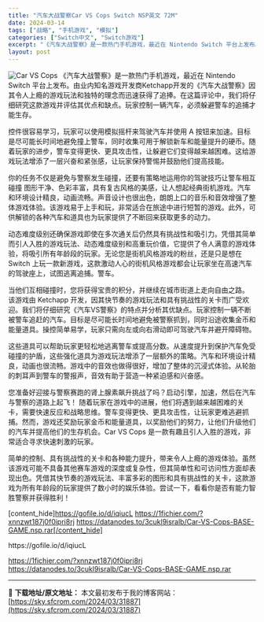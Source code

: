 ```yaml
---
title: "汽车大战警察Car VS Cops Switch NSP英文 72M"
date: 2024-03-14
tags: ["战略", "手机游戏", "模拟"]
categories: ["Switch中文", "Switch游戏"]
excerpt: "《汽车大战警察》是一款热门手机游戏，最近在 Nintendo Switch 平台上发布。由业内知名游戏开发商Ketchapp开发的《汽车大战警察》因其令人上瘾的游戏玩法和独特的理念而迅速获得了追捧。在这篇评论中，我们将仔细研究这款游戏并评估其优点和缺点。玩家控制一辆汽车，必须躲避警车的追捕才能生存。&hellip;"
layout: post
---
```


<img class="aligncenter" src="https://sky.sfcrom.com/wp-content/uploads/2024/03/20240329101027-8b7db.jpeg" alt="Car VS Cops" />
《汽车大战警察》是一款热门手机游戏，最近在 Nintendo Switch 平台上发布。由业内知名游戏开发商Ketchapp开发的《汽车大战警察》因其令人上瘾的游戏玩法和独特的理念而迅速获得了追捧。在这篇评论中，我们将仔细研究这款游戏并评估其优点和缺点。玩家控制一辆汽车，必须躲避警车的追捕才能生存。

控件很容易学习，玩家可以使用模拟摇杆来驾驶汽车并使用 A 按钮来加速。目标是尽可能长时间地避免撞上警车，同时收集可用于解锁新车和能量提升的硬币。随着玩家的进步，警车变得更快、更具攻击性，让躲避它们变得越来越困难。这给游戏玩法增添了一层兴奋和紧张感，让玩家保持警惕并鼓励他们提高技能。

你的任务不仅是避免与警察发生碰撞，还要有策略地运用你的驾驶技巧让警车相互碰撞
图形干净、色彩丰富，具有复古风格的美感，让人想起经典街机游戏。汽车和环境设计精良，动画流畅。声音设计也很出色，朗朗上口的音乐和音效增强了整体游戏体验。该游戏易于上手和玩，非常适合在旅途中进行短暂的游戏。此外，可供解锁的各种汽车和道具也为玩家提供了不断回来获取更多的动力。

动态难度级别还确保游戏即使在多次通关后仍然具有挑战性和吸引力。凭借其简单而引人入胜的游戏玩法、动态难度级别和高重玩价值，它提供了令人满意的游戏体验，将吸引所有年龄段的玩家。无论您是街机风格游戏的粉丝，还是只是想在 Switch 上玩一款新游戏，这款激动人心的街机风格游戏都会让玩家坐在高速汽车的驾驶座上，试图逃离追捕。警车。

当他们互相碰撞时，您将获得宝贵的积分，并继续在城市街道上走向自由之路。
该游戏由 Ketchapp 开发，因其快节奏的游戏玩法和具有挑战性的关卡而广受欢迎。我们将仔细研究《汽车VS警察》的特点并分析其优缺点。玩家控制一辆不断被警车追赶的汽车。目标是尽可能长时间地避免被警察抓到，同时沿途收集金币和能量道具。操控简单易学，玩家只需向左或向右滑动即可驾驶汽车并避开障碍物。

这些道具可以帮助玩家更轻松地逃离警车或提高分数。从速度提升到保护汽车免受碰撞的护盾，这些强化道具为游戏玩法增添了一层额外的策略。汽车和环境设计精良，动画也很流畅。游戏中的音效也做得很好，增加了整体的沉浸式体验。从轮胎的刺耳声到警车的警报声，音效有助于营造一种紧迫感和兴奋感。

您准备好迎接与警察赛跑的肾上腺素飙升挑战了吗？启动引擎，加速，然后在汽车与警察的道路上起飞！
随着玩家在游戏中的进展，他们将遇到越来越困难的关卡，需要快速反应和战略思维。警车变得更快、更具攻击性，让玩家更难逃避抓捕。然而，游戏还奖励玩家金币和能量道具，以奖励他们的努力，让他们升级他们的汽车并提高他们的生存机会。Car VS Cops 是一款有趣且引人入胜的游戏，非常适合寻求快速刺激的玩家。

简单的控制、具有挑战性的关卡和各种能力提升，带来令人上瘾的游戏体验。虽然该游戏可能不具备其他赛车游戏的深度或复杂性，但其简单性和可访问性方面却表现出色。凭借其快节奏的游戏玩法、丰富多彩的图形和具有挑战性的关卡，这款游戏为所有年龄段的玩家提供了数小时的娱乐体验。尝试一下，看看你是否有能力智胜警察并获得胜利！

[content_hide]https://gofile.io/d/iqiucL
https://1fichier.com/?xnnzwt187j0f0ipri8rj
https://datanodes.to/3cukl9isralb/Car-VS-Cops-BASE-GAME.nsp.rar[/content_hide]

<!--wechatfans start-->https://gofile.io/d/iqiucL
https://1fichier.com/?xnnzwt187j0f0ipri8rj
https://datanodes.to/3cukl9isralb/Car-VS-Cops-BASE-GAME.nsp.rar<!--wechatfans end-->

---
📖 **下载地址/原文地址：** 本文最初发布于我的博客网站：[https://sky.sfcrom.com/2024/03/31887](https://sky.sfcrom.com/2024/03/31887)
